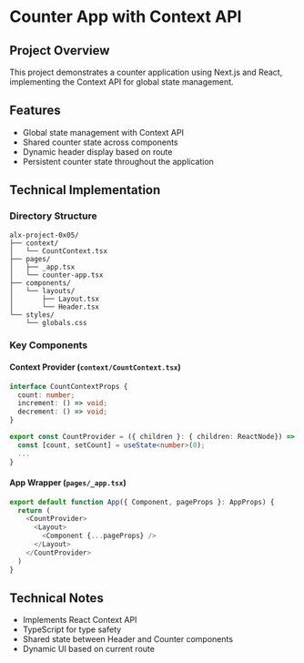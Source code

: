 # Counter App with Context API

## Project Overview
This project demonstrates a counter application using Next.js and React, implementing the Context API for global state management.

## Features
- Global state management with Context API
- Shared counter state across components
- Dynamic header display based on route
- Persistent counter state throughout the application

## Technical Implementation

### Directory Structure
```
alx-project-0x05/
├── context/
│   └── CountContext.tsx
├── pages/
│   ├── _app.tsx
│   └── counter-app.tsx
├── components/
│   └── layouts/
│       ├── Layout.tsx
│       └── Header.tsx
└── styles/
    └── globals.css
```

### Key Components

#### Context Provider (`context/CountContext.tsx`)
```typescript
interface CountContextProps {
  count: number;
  increment: () => void;
  decrement: () => void;
}

export const CountProvider = ({ children }: { children: ReactNode}) => {
  const [count, setCount] = useState<number>(0);
  ...
}
```

#### App Wrapper (`pages/_app.tsx`)
```typescript
export default function App({ Component, pageProps }: AppProps) {
  return (
    <CountProvider>
      <Layout>
        <Component {...pageProps} />
      </Layout>
    </CountProvider>
  )
}
```

## Technical Notes
- Implements React Context API
- TypeScript for type safety
- Shared state between Header and Counter components
- Dynamic UI based on current route
